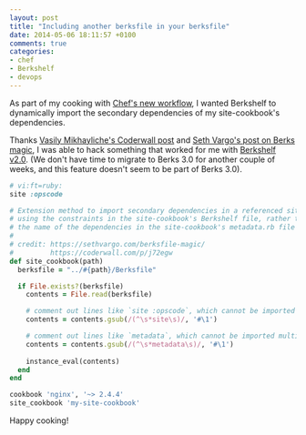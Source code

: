 ```yaml
---
layout: post
title: "Including another berksfile in your berksfile"
date: 2014-05-06 18:11:57 +0100
comments: true
categories: 
- chef 
- Berkshelf
- devops
---
```


As part of my cooking with [Chef's new workflow](http://www.getchef.com/downloads/chef-dk/),
I wanted Berkshelf to dynamically import the secondary dependencies of my site-cookbook's dependencies.  

Thanks [Vasily Mikhayliche's Coderwall post](https://coderwall.com/p/j72egw) and [Seth Vargo's post on Berks magic](https://sethvargo.com/berksfile-magic/), I was able to hack something
that worked for me with [Berkshelf v2.0](http://berkshelf.com/v2.0/). (We don't have time to migrate to Berks 3.0 for another couple of weeks, and this feature doesn't seem to be part of Berks 3.0).

``` ruby
# vi:ft=ruby:
site :opscode

# Extension method to import secondary dependencies in a referenced site-cookbook
# using the constraints in the site-cookbook's Berkshelf file, rather than just
# the name of the dependencies in the site-cookbook's metadata.rb file
#
# credit: https://sethvargo.com/berksfile-magic/
#         https://coderwall.com/p/j72egw
def site_cookbook(path)
  berksfile = "../#{path}/Berksfile"

  if File.exists?(berksfile)
    contents = File.read(berksfile)

    # comment out lines like `site :opscode`, which cannot be imported multiple times
    contents = contents.gsub(/(^\s*site\s)/, '#\1')

    # comment out lines like `metadata`, which cannot be imported multiple times
    contents = contents.gsub(/(^\s*metadata\s)/, '#\1')
    
    instance_eval(contents) 
  end
end

cookbook 'nginx', '~> 2.4.4'
site_cookbook 'my-site-cookbook'

```

Happy cooking!
